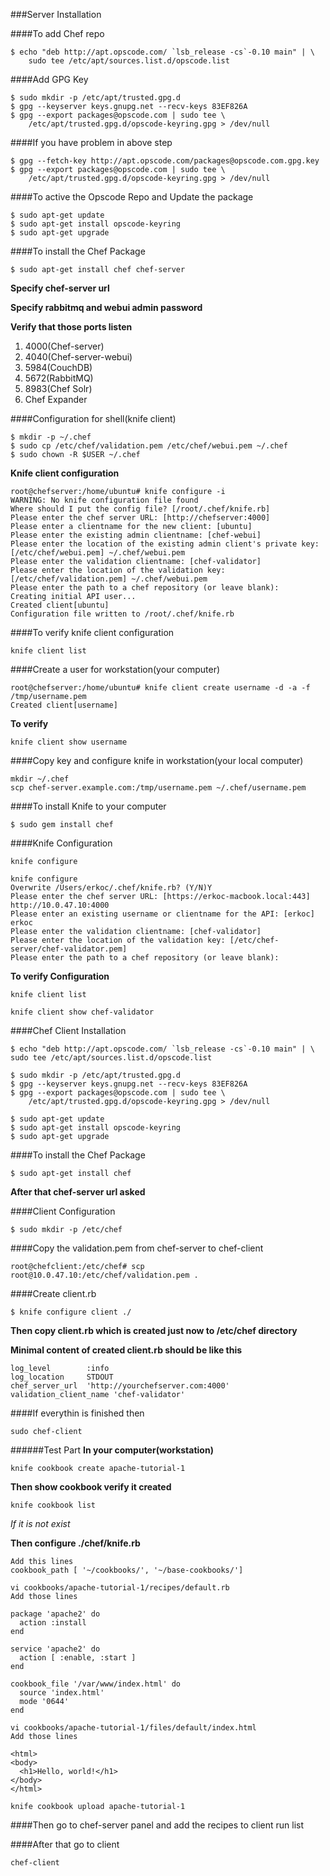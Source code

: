 ###Server Installation

####To add Chef repo
```
$ echo "deb http://apt.opscode.com/ `lsb_release -cs`-0.10 main" | \
    sudo tee /etc/apt/sources.list.d/opscode.list
```
####Add GPG Key
```
$ sudo mkdir -p /etc/apt/trusted.gpg.d
$ gpg --keyserver keys.gnupg.net --recv-keys 83EF826A
$ gpg --export packages@opscode.com | sudo tee \
    /etc/apt/trusted.gpg.d/opscode-keyring.gpg > /dev/null
```

####If you have problem in above step
```
$ gpg --fetch-key http://apt.opscode.com/packages@opscode.com.gpg.key
$ gpg --export packages@opscode.com | sudo tee \
    /etc/apt/trusted.gpg.d/opscode-keyring.gpg > /dev/null
```

####To active the Opscode Repo and Update the package

```
$ sudo apt-get update
$ sudo apt-get install opscode-keyring
$ sudo apt-get upgrade
```
####To install the Chef Package
```
$ sudo apt-get install chef chef-server
```

**Specify chef-server url**

**Specify rabbitmq and webui admin password**

**Verify that those ports listen**

1. 4000(Chef-server)
2. 4040(Chef-server-webui)
3. 5984(CouchDB)
4. 5672(RabbitMQ)
5. 8983(Chef Solr)
6. Chef Expander

####Configuration for shell(knife client)

```
$ mkdir -p ~/.chef
$ sudo cp /etc/chef/validation.pem /etc/chef/webui.pem ~/.chef
$ sudo chown -R $USER ~/.chef
```

**Knife client configuration**

```
root@chefserver:/home/ubuntu# knife configure -i
WARNING: No knife configuration file found
Where should I put the config file? [/root/.chef/knife.rb]
Please enter the chef server URL: [http://chefserver:4000]
Please enter a clientname for the new client: [ubuntu]
Please enter the existing admin clientname: [chef-webui]
Please enter the location of the existing admin client's private key: [/etc/chef/webui.pem] ~/.chef/webui.pem
Please enter the validation clientname: [chef-validator]
Please enter the location of the validation key: [/etc/chef/validation.pem] ~/.chef/webui.pem
Please enter the path to a chef repository (or leave blank):
Creating initial API user...
Created client[ubuntu]
Configuration file written to /root/.chef/knife.rb
```

####To verify knife client configuration

```
knife client list
```

####Create a user for workstation(your computer)
```
root@chefserver:/home/ubuntu# knife client create username -d -a -f /tmp/username.pem
Created client[username]
```

**To verify**

```
knife client show username
```

####Copy key and configure knife in workstation(your local computer)

```
mkdir ~/.chef
scp chef-server.example.com:/tmp/username.pem ~/.chef/username.pem
```

####To install Knife to your computer
```
$ sudo gem install chef
```

####Knife Configuration
```
knife configure
```

```
knife configure
Overwrite /Users/erkoc/.chef/knife.rb? (Y/N)Y
Please enter the chef server URL: [https://erkoc-macbook.local:443] http://10.0.47.10:4000
Please enter an existing username or clientname for the API: [erkoc] erkoc
Please enter the validation clientname: [chef-validator]
Please enter the location of the validation key: [/etc/chef-server/chef-validator.pem]
Please enter the path to a chef repository (or leave blank):
```
**To verify Configuration**

```
knife client list
```

```
knife client show chef-validator
```

####Chef Client Installation
```
$ echo "deb http://apt.opscode.com/ `lsb_release -cs`-0.10 main" | \ sudo tee /etc/apt/sources.list.d/opscode.list
```
```
$ sudo mkdir -p /etc/apt/trusted.gpg.d
$ gpg --keyserver keys.gnupg.net --recv-keys 83EF826A
$ gpg --export packages@opscode.com | sudo tee \
    /etc/apt/trusted.gpg.d/opscode-keyring.gpg > /dev/null
```

```
$ sudo apt-get update
$ sudo apt-get install opscode-keyring
$ sudo apt-get upgrade
```
####To install the Chef Package
```
$ sudo apt-get install chef
```

**After that chef-server url asked**

####Client Configuration

```
$ sudo mkdir -p /etc/chef
```

####Copy the validation.pem from chef-server to chef-client
```
root@chefclient:/etc/chef# scp root@10.0.47.10:/etc/chef/validation.pem .
```

####Create client.rb

```
$ knife configure client ./
```

**Then copy client.rb which is created just now to /etc/chef directory**

**Minimal content of created client.rb should be like this**

```
log_level        :info
log_location     STDOUT
chef_server_url  'http://yourchefserver.com:4000'
validation_client_name 'chef-validator'
```

####If everythin is finished then 

```
sudo chef-client
```

######Test Part
**In your computer(workstation)**

```
knife cookbook create apache-tutorial-1
```
**Then show cookbook verify it created**

```
knife cookbook list
```

*If it is not exist*

**Then configure ./chef/knife.rb**

```
Add this lines
cookbook_path [ '~/cookbooks/', '~/base-cookbooks/']
```

```
vi cookbooks/apache-tutorial-1/recipes/default.rb
Add those lines 

package 'apache2' do
  action :install
end

service 'apache2' do
  action [ :enable, :start ]
end

cookbook_file '/var/www/index.html' do
  source 'index.html'
  mode '0644'
end

```

```
vi cookbooks/apache-tutorial-1/files/default/index.html
Add those lines 

<html>
<body>
  <h1>Hello, world!</h1>
</body>
</html>

```

```
knife cookbook upload apache-tutorial-1
```

####Then go to chef-server panel and add the recipes to client run list

####After that go to client 

```
chef-client
```